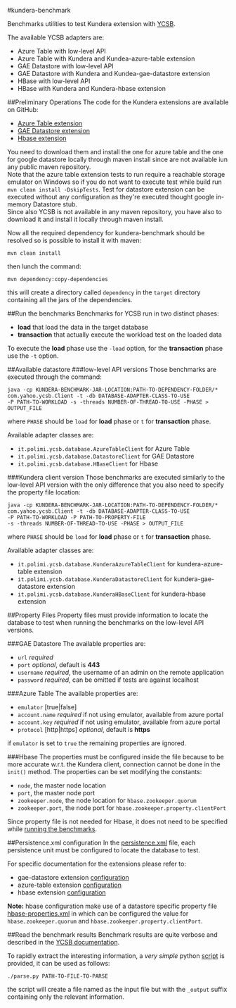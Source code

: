 #kundera-benchmark

Benchmarks utilities to test Kundera extension with [YCSB](https://github.com/brianfrankcooper/YCSB/).

The available YCSB adapters are:

- Azure Table with low-level API
- Azure Table with Kundera and Kundea-azure-table extension
- GAE Datastore with low-level API
- GAE Datastore with Kundera and Kundea-gae-datastore extension
- HBase with low-level API
- HBase with Kundera and Kundera-hbase extension

##Preliminary Operations
The code for the Kundera extensions are available on GitHub:

- [Azure Table extension](https://github.com/Arci/kundera-azure-table)
- [GAE Datastore extension](https://github.com/Arci/kundera-gae-datastore)
- [Hbase extension](https://github.com/impetus-opensource/Kundera)

You need to download them and install the one for azure table and the one for google datastore locally through maven install since are not available iun any public maven repository.  
Note that the azure table extension tests to run require a reachable storage emulator on Windows so if you do not want to execute test while build run `mvn clean install -DskipTests`.
Test for datastore extension can be executed without any configuration as they're executed thought google in-memory Datastore stub.  
Since also YCSB is not available in any maven repository, you have also to download it and install it locally through maven install.

Now all the required dependency for kundera-benchmark should be resolved so is possible to install it with maven:

```
mvn clean install
```

then lunch the command:

```
mvn dependency:copy-dependencies
```
this will create a directory called `dependency` in the `target` directory containing all the jars of the dependencies.

##Run the benchmarks
Benchmarks for YCSB run in two distinct phases:

- __load__ that load the data in the target database
- __transaction__ that actually execute the workload test on the loaded data

To execute the __load__ phase use the `-load` option, for the __transaction__ phase use the `-t` option.

##Available datastore
###low-level API versions
Those benchmarks are executed through the command:

```
java -cp KUNDERA-BENCHMARK-JAR-LOCATION:PATH-TO-DEPENDENCY-FOLDER/*
com.yahoo.ycsb.Client -t -db DATABASE-ADAPTER-CLASS-TO-USE
-P PATH-TO-WORKLOAD -s -threads NUMBER-OF-THREAD-TO-USE -PHASE > OUTPUT_FILE
```
where `PHASE` should be `load` for __load__ phase or `t` for __transaction__ phase.

Available adapter classes are:

- `it.polimi.ycsb.database.AzureTableClient` for Azure Table
- `it.polimi.ycsb.database.DatastoreClient` for GAE Datastore
- `it.polimi.ycsb.database.HBaseClient` for Hbase

###Kundera client version
Those benchmarks are executed similarly to the low-level API version with the only difference that you also need to specify the property file location:

```
java -cp KUNDERA-BENCHMARK-JAR-LOCATION:PATH-TO-DEPENDENCY-FOLDER/*
com.yahoo.ycsb.Client -t -db DATABASE-ADAPTER-CLASS-TO-USE
-P PATH-TO-WORKLOAD -P PATH-TO-PROPERTY-FILE
-s -threads NUMBER-OF-THREAD-TO-USE -PHASE > OUTPUT_FILE
```
where `PHASE` should be `load` for __load__ phase or `t` for __transaction__ phase.

Available adapter classes are:

- `it.polimi.ycsb.database.KunderaAzureTableClient` for  kundera-azure-table extension
- `it.polimi.ycsb.database.KunderaDatastoreClient` for kundera-gae-datastore extension
- `it.polimi.ycsb.database.KunderaHBaseClient` for kundera-hbase extension

##Property Files
Property files must provide information to locate the database to test when running the benchmarks on the low-level API versions.

###GAE Datastore
The available properties are:

- `url` _required_
- `port` _optional_, default is __443__
- `username`  _required_, the username of an admin on the remote application
- `password` _required_, can be omitted if tests are against localhost

###Azure Table
The available properties are:

- `emulator` [true|false]
- `account.name` _required_ if not using emulator, available from azure portal
- `account.key` _required_ if not using emulator, available from azure portal
- `protocol` [http|https] _optional_, default is __https__

if `emulator` is set to `true` the remaining properties are ignored.

###Hbase
The properties must be configured inside the []() file because to be more accurate w.r.t. the Kundera client, connection cannot be done in the `init()` method.
The properties can be set modifying the constants:

- `node`, the master node location
- `port`, the master node port
- `zookeeper.node`, the node location for `hbase.zookeeper.quorum`
- `zookeeper.port`, the node port for `hbase.zookeeper.property.clientPort`

Since property file is not needed for Hbase, it does not need to be specified while [running the benchmarks](#low-level-api-versions).

##Persistence.xml configuration
In the [persistence.xml](https://github.com/Arci/kundera-benchmark/blob/master/src/main/resources/META-INF/persistence.xml) file, each persistence unit must be configured to locate the database to test.

For specific documentation for the extensions please refer to:

- gae-datastore extension [configuration](https://github.com/Arci/kundera-gae-datastore#configuration)
- azure-table extension [configuration](https://github.com/Arci/kundera-azure-table#configuration)
- hbase extension [configuration](https://github.com/impetus-opensource/Kundera/wiki/Common-Configuration)

__Note:__ hbase configuration make use of a datastore specific property file [hbase-properties.xml](https://github.com/Arci/kundera-benchmark/blob/master/src/main/resources/hbase-properties.xml) in which can be configured the value for `hbase.zookeeper.quorum`  and `hbase.zookeeper.property.clientPort`.

##Read the benchmark results
Benchmark results are quite verbose and described in the [YCSB documentation](https://github.com/brianfrankcooper/YCSB/wiki/Running-a-Workload#step-6-execute-the-workload).

To rapidly extract the interesting information, a _very simple_ python [script](https://github.com/Arci/kundera-benchmark/blob/master/parse.py) is provided, it can be used as follows:

```
./parse.py PATH-TO-FILE-TO-PARSE
```
the script will create a file named as the input file but with the `_output` suffix containing only the relevant information.
